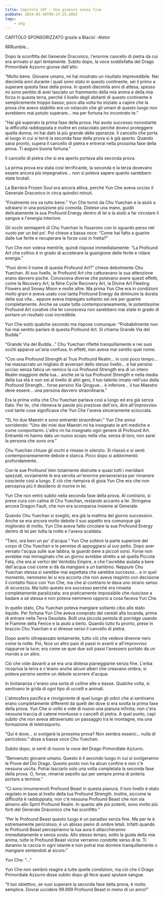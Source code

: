 ```yaml
---
title: Capitolo 187 – Una pianura senza fine
pubDate: 2024-05-30T09:27:25.206Z
tags:
    - atg
---
```





CAPITOLO SPONSORIZZATO grazie a Blacis!
-Alstor


RRRumble...


Dopo la sconfitta del Generale Draconico, l'enorme cancello di pietra da cui era arrivato si aprì lentamente. Subito dopo, la voce soddisfatta del Drago Primordiale Azzurro giunse dall'alto:


“Molto bene. Giovane umano, mi hai mostrato un risultato imprevedibile. Nei diecimila anni durante i quali sono stato in questo continente, sei il primo a superare questa fase della prova. In questi diecimila anni di attesa, spesso mi sono pentito di aver lasciato un frammento della mia anima e della mia forza in questa terra, perché il livello degli abitanti di questo continente è semplicemente troppo basso; poco alla volta ho iniziato a capire che la prova che avevo stabilito era un ostacolo che gli umani di questo luogo non avrebbero mai potuto superare... ma per fortuna ho incontrato te.”


“Hai già superato la prima fase della prova. Hai avuto successo nonostante la difficoltà raddoppiata e inoltre eri ostacolato perché dovevi proteggere quella donna; mi hai dato la più grande delle speranze. Il cancello che porta al luogo in cui si terrà la seconda fase della prova si è già aperto. Quando sarai pronto, supera il cancello di pietra e entrerai nella prossima fase della prova. Ti auguro buona fortuna.”


Il cancello di pietra che si era aperto portava alla seconda prova.


La prima prova era stata così terrificante, la seconda e la terza dovevano essere ancora più impegnative... non si poteva sapere quanto sarebbero state brutali.


La Barriera Frozen Soul era ancora attiva, perché Yun Che aveva ucciso il Generale Draconico in circa quindici minuti.


“Finalmente ora va tutto bene.” Yun Che tornò da Chu Yuechan e la aiutò a sdraiarsi in una posizione più comoda. Distese una mano, guidò delicatamente la sua Profound Energy dentro di lei e la aiutò a far circolare il sangue e l'energia interiore.


Gli occhi semiaperti di Chu Yuechan lo fissarono con lo sguardo perso nel vuoto per un bel po'. Poi chiese a bassa voce: “Come hai fatto a guarire dalle tue ferite e recuperare le forze così in fretta?”


Yun Che non voleva mentirle, quindi rispose immediatamente: “La Profound Art che coltivo è in grado di accelerare la guarigione delle ferite e ridare energia.”


“Puoi dirmi il nome di questa Profound Art?” chiese debolmente Chu Yuechan. Al suo livello, le Profound Art che catturavano la sua attenzione erano davvero poche. Conosceva diverse che potevano avere questi effetti, come la Recovery Art, la Nine Cycle Recovery Art, la Divine Art Fleeting Flowers and Snowy Moon e molte altre. Ma prima Yun Che era in condizioni molto gravi e aveva usato così tanta Profound Energy da diminuire la durata della sua vita... eppure aveva impiegato soltanto sei ore per guarire completamente. Anche se usate tutte contemporaneamente, le potentissime Profound Art curative che lei conosceva non sarebbero mai state in grado di portare un risultato così incredibile.


Yun Che esitò qualche secondo ma rispose comunque: “Probabilmente non hai mai sentito parlare di questa Profound Art. Si chiama Grande Via del Budda.”


“Grande Via del Budda...” Chu Yuechan rifletté tranquillamente e nei suoi occhi apparve un'aria confusa. In effetti, non aveva mai sentito quel nome.


“Con una Profound Strength al True Profound Realm... in così poco tempo... hai massacrato un migliaio di avversari dello stesso livello... e hai persino ucciso senza fatica un nemico la cui Profound Strength era di un intero Realm maggiore della tua... anche se la tua Profound Strength e nella media della tua età e non sei al livello di altri geni, il tuo talento innato nell'uso della Profound Strength... forse persino Xia Qingyue... è inferiore... il tuo Maestro deve essere... una persona davvero straordinaria.”


Era la prima volta che Chu Yuechan parlava così a lungo ed era già senza fiato. Per lei, che riteneva le parole più preziose dell'oro, dire all'improvviso così tante cose significava che Yun Che l'aveva sinceramente scioccata.


“Sì, ho due Maestri e sono entrambi straordinari.” Yun Che annuì sorridendo: “Uno dei miei due Maestri mi ha insegnato le arti mediche e come comportarmi. L'altro mi ha insegnato ogni genere di Profound Art. Entrambi mi hanno dato un nuovo scopo nella vita; senza di loro, non sarei la persona che sono ora.”


Chu Yuechan chiuse gli occhi e rimase in silenzio. Si rilassò e si sentì contemporaneamente debole e stanca. Poco dopo si addormentò profondamente.


Con le sue Profound Vein totalmente distrutte e quasi tutti i meridiani spezzati, ovviamente le era servita un'enorme perseveranza per rimanere cosciente così a lungo. E ciò che riempiva di gioia Yun Che era che non percepiva più il desiderio di morire in lei.


Yun Che non entrò subito nella seconda fase della prova. Al contrario, si prese cura con calma di Chu Yuechan, restando accanto a lei. Stringeva ancora Dragon Fault, che non era scomparsa insieme al Generale.


Quando Chu Yuechan si svegliò, era già la mattina del giorno successivo. Anche se era ancora molto debole il suo aspetto era comunque già migliorato di molto, Yun Che aveva fatto circolare la sua Profound Energy dentro di lei per tutta la notte e l'aveva scaldata.


“Tieni, ora bevi un po' d'acqua.” Yun Che sollevò la parte superiore del corpo di Chu Yuechan e le permise di appoggiarsi al suo petto. Dopo aver versato l'acqua sulle sue labbra, la guardò bere a piccoli sorsi. Forse non avrebbe mai immaginato che un giorno avrebbe stretto a sé quella Piccola Fata, che era ai vertici del Ventoblu Empire, e che l'avrebbe aiutata a bere dell'acqua così come si dà da mangiare a un bambino. Neppure Chu Yuechan stessa si sarebbe mai aspettata che sarebbe successo... e in quel momento, nemmeno lei si era accorta che non aveva respinto con decisione il contatto fisico con Yun Che, ma che al contrario le dava uno strano senso di sicurezza. Ma tutto questo era successo perché era rimasta completamente paralizzata; era praticamente impossibile che riuscisse a badare a sé stessa e non poteva nemmeno opporsi a cosa faceva Yun Che.


In quello stato, Chu Yuechan poteva mangiare soltanto cibo allo stato liquido. Per fortuna Yun Che aveva comprato dei cereali alla locanda, prima di entrare nella Terra Desolata. Bollì una piccola pentola di porridge usando le Fiamme della Fenice e la aiutò a berlo. Quando tutto fu pronto, prese in braccio Chu Yuechan e si diresse verso il cancello di pietra.


Dopo averlo oltrepassato lentamente, tutto ciò che vedeva divenne nero come la notte. Poi, fece un altro paio di passi in avanti e all'improvviso riapparve la luce; era come se quei due soli passi l'avessero portato da un mondo a un altro.


Ciò che vide davanti a sé era una distesa pianeggiante senza fine. L'erba ricopriva la terra e c'erano anche alcuni alberi che creavano ombra; si poteva persino sentire un debole scorrere d'acqua.


In lontananza c'erano una sorta di colline alte e basse. Qualche volta, si sentivano le grida di ogni tipo di uccelli e animali.


L'atmosfera pacifica e rinvigorente di quel luogo gli odori che si sentivano erano completamente differenti da quelli dei dove si era svolta la prima fase della prova. Yun Che si voltò e vide di nuovo una pianura infinita; non c'era nessuna traccia di catene montuose o cancelli di pietra. A quel punto, capì subito che non aveva attraversato un passaggio tra le montagne, ma una formazione di teletrasporto.


“Qui è dove... si svolgerà la prossima prova? Non sembra esserci... nulla di pericoloso.” disse a bassa voce Chu Yuechan.


Subito dopo, si sentì di nuovo la voce del Drago Primordiale Azzurro. 


“Benvenuto giovane umano. Questo è il secondo luogo in cui si svolgeranno le Prove del Dio Drago. Questo posto non ha alcun confine e non c'è nessuna uscita. Potrai lasciarlo solo una volta completata la seconda fase della prova. O, forse, rimarrai sepolto qui per sempre prima di poterla portare a termine.”


“Ci sono innumerevoli Profound Beast in questa pianura. Il loro livello è stato regolato in base al livello della tua Profound Strength. Inoltre, siccome la difficoltà è raddoppiata, non c'è nessuna Profound Beast che non sia almeno allo Spirit Profound Realm. In quanto alle più potenti, sono molto più forti del Generale Draconico che hai sconfitto.”


“Per le Profound Beast questo luogo è un paradiso senza fine. Ma per te è estremamente pericoloso; è un abisso pieno di ombre letali. Infatti quando le Profound Beast percepiranno la tua aura ti attaccheranno immediatamente e senza sosta. Allo stesso tempo, sotto la guida della mia anima, tutte le Profound Beast vicine verranno condotte verso di te. Ti daranno la caccia in ogni istante e non potrai mai dormire tranquillamente o mangiare sentendoti al sicuro.”


Yun Che: “...”


Yun Che non sembrò reagire a tutte quelle condizioni, ma ciò che il Drago Primordiale Azzurro disse subito dopo gli fece quasi sputare sangue.


“Il tuo obiettivo, se vuoi superare la seconda fase della prova, è molto semplice. Dovrai uccidere 99.999 Profound Beast in meno di un anno!”





